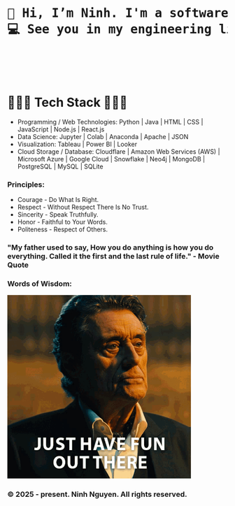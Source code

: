 <head>
  <pre>
    <h1>👋 Hi, I’m Ninh. I'm a software engineer.
💻 See you in my engineering life.
    </h1>
  </pre>
</head>

<body>
    <h1>🧑🏻‍💻 Tech Stack 🧑🏻‍💻</h1>
    <ul>
      <li>Programming / Web Technologies: Python | Java | HTML | CSS | JavaScript | Node.js | React.js</li>
      <li>Data Science: Jupyter | Colab | Anaconda | Apache | JSON</li>
      <li>Visualization: Tableau | Power BI | Looker</li>
      <li>Cloud Storage / Database: Cloudflare | Amazon Web Services (AWS) | Microsoft Azure | Google Cloud | Snowflake | Neo4j | MongoDB | PostgreSQL | MySQL | SQLite </li>
    </ul>

  <h3>Principles:</h3>
  <ul>
    <li>Courage - Do What Is Right.</li>
    <li>Respect - Without Respect There Is No Trust.</li>
    <li>Sincerity - Speak Truthfully.</li>
    <li>Honor - Faithful to Your Words.</li>
    <li>Politeness - Respect of Others.</li>
  </ul>

  <h3>"My father used to say, How you do anything is how you do everything. Called it the first and the last rule of life." - Movie Quote</h3>
  
  <h3>Words of Wisdom: </h3>
  <img src="/asset/John Wick meme.gif" alt="Winston's quote from John Wick" height="420">
  <br>
  <h3>&copy 2025 - present. Ninh Nguyen. All rights reserved.</h3>
</body>

<!---
ninh-nguyen01/ninh-nguyen01 is a ✨ special ✨ repository because its `README.md` (this file) appears on your GitHub profile.
You can click the Preview link to take a look at your changes.
--->
